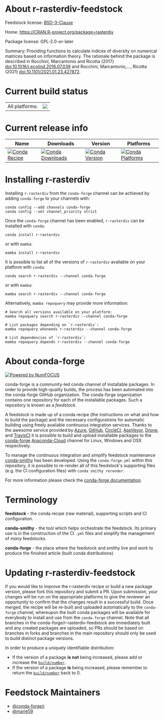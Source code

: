 About r-rasterdiv-feedstock
===========================

Feedstock license: [BSD-3-Clause](https://github.com/conda-forge/r-rasterdiv-feedstock/blob/main/LICENSE.txt)

Home: https://CRAN.R-project.org/package=rasterdiv

Package license: GPL-2.0-or-later

Summary: Providing functions to calculate indices of diversity on numerical matrices based on information theory. The rationale behind the package is described in Rocchini, Marcantonio and Ricotta (2017) <doi:10.1016/j.ecolind.2016.07.039> and Rocchini, Marcantonio,..., Ricotta (2021) <doi:10.1101/2021.01.23.427872>.

Current build status
====================


<table><tr><td>All platforms:</td>
    <td>
      <a href="https://dev.azure.com/conda-forge/feedstock-builds/_build/latest?definitionId=16485&branchName=main">
        <img src="https://dev.azure.com/conda-forge/feedstock-builds/_apis/build/status/r-rasterdiv-feedstock?branchName=main">
      </a>
    </td>
  </tr>
</table>

Current release info
====================

| Name | Downloads | Version | Platforms |
| --- | --- | --- | --- |
| [![Conda Recipe](https://img.shields.io/badge/recipe-r--rasterdiv-green.svg)](https://anaconda.org/conda-forge/r-rasterdiv) | [![Conda Downloads](https://img.shields.io/conda/dn/conda-forge/r-rasterdiv.svg)](https://anaconda.org/conda-forge/r-rasterdiv) | [![Conda Version](https://img.shields.io/conda/vn/conda-forge/r-rasterdiv.svg)](https://anaconda.org/conda-forge/r-rasterdiv) | [![Conda Platforms](https://img.shields.io/conda/pn/conda-forge/r-rasterdiv.svg)](https://anaconda.org/conda-forge/r-rasterdiv) |

Installing r-rasterdiv
======================

Installing `r-rasterdiv` from the `conda-forge` channel can be achieved by adding `conda-forge` to your channels with:

```
conda config --add channels conda-forge
conda config --set channel_priority strict
```

Once the `conda-forge` channel has been enabled, `r-rasterdiv` can be installed with `conda`:

```
conda install r-rasterdiv
```

or with `mamba`:

```
mamba install r-rasterdiv
```

It is possible to list all of the versions of `r-rasterdiv` available on your platform with `conda`:

```
conda search r-rasterdiv --channel conda-forge
```

or with `mamba`:

```
mamba search r-rasterdiv --channel conda-forge
```

Alternatively, `mamba repoquery` may provide more information:

```
# Search all versions available on your platform:
mamba repoquery search r-rasterdiv --channel conda-forge

# List packages depending on `r-rasterdiv`:
mamba repoquery whoneeds r-rasterdiv --channel conda-forge

# List dependencies of `r-rasterdiv`:
mamba repoquery depends r-rasterdiv --channel conda-forge
```


About conda-forge
=================

[![Powered by
NumFOCUS](https://img.shields.io/badge/powered%20by-NumFOCUS-orange.svg?style=flat&colorA=E1523D&colorB=007D8A)](https://numfocus.org)

conda-forge is a community-led conda channel of installable packages.
In order to provide high-quality builds, the process has been automated into the
conda-forge GitHub organization. The conda-forge organization contains one repository
for each of the installable packages. Such a repository is known as a *feedstock*.

A feedstock is made up of a conda recipe (the instructions on what and how to build
the package) and the necessary configurations for automatic building using freely
available continuous integration services. Thanks to the awesome service provided by
[Azure](https://azure.microsoft.com/en-us/services/devops/), [GitHub](https://github.com/),
[CircleCI](https://circleci.com/), [AppVeyor](https://www.appveyor.com/),
[Drone](https://cloud.drone.io/welcome), and [TravisCI](https://travis-ci.com/)
it is possible to build and upload installable packages to the
[conda-forge](https://anaconda.org/conda-forge) [Anaconda-Cloud](https://anaconda.org/)
channel for Linux, Windows and OSX respectively.

To manage the continuous integration and simplify feedstock maintenance
[conda-smithy](https://github.com/conda-forge/conda-smithy) has been developed.
Using the ``conda-forge.yml`` within this repository, it is possible to re-render all of
this feedstock's supporting files (e.g. the CI configuration files) with ``conda smithy rerender``.

For more information please check the [conda-forge documentation](https://conda-forge.org/docs/).

Terminology
===========

**feedstock** - the conda recipe (raw material), supporting scripts and CI configuration.

**conda-smithy** - the tool which helps orchestrate the feedstock.
                   Its primary use is in the construction of the CI ``.yml`` files
                   and simplify the management of *many* feedstocks.

**conda-forge** - the place where the feedstock and smithy live and work to
                  produce the finished article (built conda distributions)


Updating r-rasterdiv-feedstock
==============================

If you would like to improve the r-rasterdiv recipe or build a new
package version, please fork this repository and submit a PR. Upon submission,
your changes will be run on the appropriate platforms to give the reviewer an
opportunity to confirm that the changes result in a successful build. Once
merged, the recipe will be re-built and uploaded automatically to the
`conda-forge` channel, whereupon the built conda packages will be available for
everybody to install and use from the `conda-forge` channel.
Note that all branches in the conda-forge/r-rasterdiv-feedstock are
immediately built and any created packages are uploaded, so PRs should be based
on branches in forks and branches in the main repository should only be used to
build distinct package versions.

In order to produce a uniquely identifiable distribution:
 * If the version of a package **is not** being increased, please add or increase
   the [``build/number``](https://docs.conda.io/projects/conda-build/en/latest/resources/define-metadata.html#build-number-and-string).
 * If the version of a package **is** being increased, please remember to return
   the [``build/number``](https://docs.conda.io/projects/conda-build/en/latest/resources/define-metadata.html#build-number-and-string)
   back to 0.

Feedstock Maintainers
=====================

* [@conda-forge/r](https://github.com/conda-forge/r/)
* [@marie59](https://github.com/marie59/)

